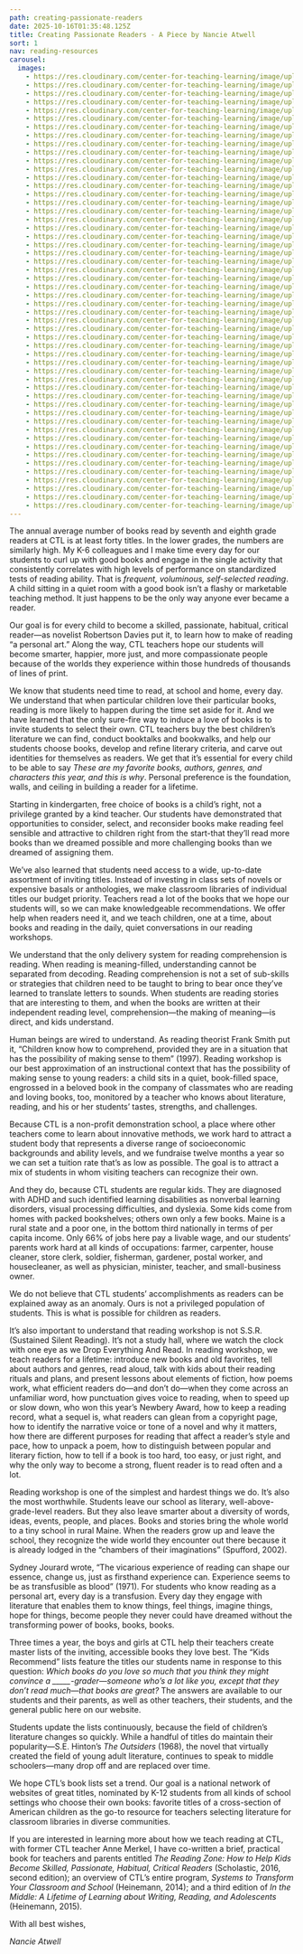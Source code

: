 ```yaml
---
path: creating-passionate-readers
date: 2025-10-16T01:35:48.125Z
title: Creating Passionate Readers - A Piece by Nancie Atwell
sort: 1
nav: reading-resources
carousel:
  images:
    - https://res.cloudinary.com/center-for-teaching-learning/image/upload/v1710387696/IMG_5557_gfawrz.jpg
    - https://res.cloudinary.com/center-for-teaching-learning/image/upload/v1710867479/unnamed-511_ndby5d.jpg
    - https://res.cloudinary.com/center-for-teaching-learning/image/upload/v1760578536/unnamed-1710_y67jkl.jpg
    - https://res.cloudinary.com/center-for-teaching-learning/image/upload/v1635088626/200114_untitledshoot_DSC_3566_ykf1la.jpg
    - https://res.cloudinary.com/center-for-teaching-learning/image/upload/v1710867407/unnamed-557_glkwfj.jpg
    - https://res.cloudinary.com/center-for-teaching-learning/image/upload/v1710867874/IMG_5050_qp6joo.jpg
    - https://res.cloudinary.com/center-for-teaching-learning/image/upload/v1710867582/unnamed-509_de4egq.jpg
    - https://res.cloudinary.com/center-for-teaching-learning/image/upload/v1710388253/unnamed-222_scykh2.jpg
    - https://res.cloudinary.com/center-for-teaching-learning/image/upload/v1710867637/unnamed-510_ydmo6y.jpg
    - https://res.cloudinary.com/center-for-teaching-learning/image/upload/v1710868037/unnamed-495_hin6lx.jpg
    - https://res.cloudinary.com/center-for-teaching-learning/image/upload/v1710867930/unnamed-493_pxlyzi.jpg
    - https://res.cloudinary.com/center-for-teaching-learning/image/upload/v1738986330/unnamed-1303_hx4czd.jpg
    - https://res.cloudinary.com/center-for-teaching-learning/image/upload/v1760578219/unnamed-1667_bb4m0f.jpg
    - https://res.cloudinary.com/center-for-teaching-learning/image/upload/v1710867817/unnamed-496_qfxt0c.jpg
    - https://res.cloudinary.com/center-for-teaching-learning/image/upload/v1760578488/unnamed-1701_d36wrs.jpg
    - https://res.cloudinary.com/center-for-teaching-learning/image/upload/v1710868255/unnamed-442_hgmmyc.jpg
    - https://res.cloudinary.com/center-for-teaching-learning/image/upload/v1738554553/unnamed-852_d5mckl.jpg
    - https://res.cloudinary.com/center-for-teaching-learning/image/upload/v1738554551/unnamed-853_blqsmw.jpg
    - https://res.cloudinary.com/center-for-teaching-learning/image/upload/v1738554551/IMG_0179_ppz0yq.jpg
    - https://res.cloudinary.com/center-for-teaching-learning/image/upload/v1738554550/unnamed-854_m70prh.jpg
    - https://res.cloudinary.com/center-for-teaching-learning/image/upload/v1738554549/unnamed-863_fwjdhq.jpg
    - https://res.cloudinary.com/center-for-teaching-learning/image/upload/v1738554548/IMG_0776_r1yaku.jpg
    - https://res.cloudinary.com/center-for-teaching-learning/image/upload/v1738554547/unnamed-930_vm2cma.jpg
    - https://res.cloudinary.com/center-for-teaching-learning/image/upload/v1738554835/unnamed-1186_nshqbw.jpg
    - https://res.cloudinary.com/center-for-teaching-learning/image/upload/v1738554546/unnamed-924_dsixjy.jpg
    - https://res.cloudinary.com/center-for-teaching-learning/image/upload/v1738554545/IMG_5793_uyw5yq.jpg
    - https://res.cloudinary.com/center-for-teaching-learning/image/upload/v1738554543/IMG_0526_ecl9xq.jpg
    - https://res.cloudinary.com/center-for-teaching-learning/image/upload/v1738554542/IMG_0528_r7da04.jpg
    - https://res.cloudinary.com/center-for-teaching-learning/image/upload/v1760578219/unnamed-1669_ga50po.jpg
    - https://res.cloudinary.com/center-for-teaching-learning/image/upload/v1738554540/IMG_1308_noe5ki.jpg
    - https://res.cloudinary.com/center-for-teaching-learning/image/upload/v1738554540/unnamed-931_o1m8gw.jpg
    - https://res.cloudinary.com/center-for-teaching-learning/image/upload/v1738554537/IMG_1353_lfjyrg.jpg
    - https://res.cloudinary.com/center-for-teaching-learning/image/upload/v1738554540/IMG_1199_u0nm7s.jpg
    - https://res.cloudinary.com/center-for-teaching-learning/image/upload/v1738554536/unnamed-1126_ynojmw.jpg
    - https://res.cloudinary.com/center-for-teaching-learning/image/upload/v1738554533/unnamed-1138_s3xijp.jpg
    - https://res.cloudinary.com/center-for-teaching-learning/image/upload/v1738554533/unnamed-1183_gkangc.jpg
    - https://res.cloudinary.com/center-for-teaching-learning/image/upload/v1738554836/IMG_1464_cybfw3.jpg
    - https://res.cloudinary.com/center-for-teaching-learning/image/upload/v1738554535/unnamed-1119_h04qdt.jpg
    - https://res.cloudinary.com/center-for-teaching-learning/image/upload/v1738986197/unnamed_hygwzf.jpg
    - https://res.cloudinary.com/center-for-teaching-learning/image/upload/v1760578219/unnamed-1668_dmubi7.jpg
    - https://res.cloudinary.com/center-for-teaching-learning/image/upload/v1738986222/unnamed-4_o38bvq.jpg
    - https://res.cloudinary.com/center-for-teaching-learning/image/upload/v1738986287/unnamed-1306_wznklf.jpg
    - https://res.cloudinary.com/center-for-teaching-learning/image/upload/v1738986224/unnamed-1_etfa1o.jpg
    - https://res.cloudinary.com/center-for-teaching-learning/image/upload/v1738986405/unnamed-1299_w89uf7.jpg
    - https://res.cloudinary.com/center-for-teaching-learning/image/upload/v1738986223/unnamed-3_wi1ajl.jpg
    - https://res.cloudinary.com/center-for-teaching-learning/image/upload/v1738986287/unnamed-1307_pxhxg3.jpg
    - https://res.cloudinary.com/center-for-teaching-learning/image/upload/v1738986328/unnamed-1304_pmkbnl.jpg
    - https://res.cloudinary.com/center-for-teaching-learning/image/upload/v1738986223/unnamed-2_painjr.jpg
    - https://res.cloudinary.com/center-for-teaching-learning/image/upload/v1738986411/unnamed-1294_xqvxid.jpg
    - https://res.cloudinary.com/center-for-teaching-learning/image/upload/v1738986408/unnamed-1297_wkshnr.jpg
    - https://res.cloudinary.com/center-for-teaching-learning/image/upload/v1738986407/unnamed-1298_srm824.jpg
    - https://res.cloudinary.com/center-for-teaching-learning/image/upload/v1738986404/unnamed-1300_vgvh2a.jpg
---
```

The annual average number of books read by seventh and eighth grade readers at CTL is at least forty titles. In the lower grades, the numbers are similarly high. My K-6 colleagues and I make time every day for our students to curl up with good books and engage in the single activity that consistently correlates with high levels of performance on standardized tests of reading ability. That is *frequent, voluminous, self-selected reading*. A child sitting in a quiet room with a good book isn’t a flashy or marketable teaching method. It just happens to be the only way anyone ever became a reader.

Our goal is for every child to become a skilled, passionate, habitual, critical reader—as novelist Robertson Davies put it, to learn how to make of reading “a personal art.” Along the way, CTL teachers hope our students will become smarter, happier, more just, and more compassionate people because of the worlds they experience within those hundreds of thousands of lines of print.

We know that students need time to read, at school and home, every day. We understand that when particular children love their particular books, reading is more likely to happen during the time set aside for it. And we have learned that the only sure-fire way to induce a love of books is to invite students to select their own. CTL teachers buy the best children’s literature we can find, conduct booktalks and bookwalks, and help our students choose books, develop and refine literary criteria, and carve out identities for themselves as readers. We get that it’s essential for every child to be able to say *These are my favorite books, authors, genres, and characters this year, and this is why*. Personal preference is the foundation, walls, and ceiling in building a reader for a lifetime.

Starting in kindergarten, free choice of books is a child’s right, not a privilege granted by a kind teacher. Our students have demonstrated that opportunities to consider, select, and reconsider books make reading feel sensible and attractive to children right from the start-that they’ll read more books than we dreamed possible and more challenging books than we dreamed of assigning them.

We’ve also learned that students need access to a wide, up-to-date assortment of inviting titles. Instead of investing in class sets of novels or expensive basals or anthologies, we make classroom libraries of individual titles our budget priority. Teachers read a lot of the books that we hope our students will, so we can make knowledgeable recommendations. We offer help when readers need it, and we teach children, one at a time, about books and reading in the daily, quiet conversations in our reading workshops.

We understand that the only delivery system for reading comprehension is reading. When reading is meaning-filled, understanding cannot be separated from decoding. Reading comprehension is not a set of sub-skills or strategies that children need to be taught to bring to bear once they’ve learned to translate letters to sounds. When students are reading stories that are interesting to them, and when the books are written at their independent reading level, comprehension—the making of meaning—is direct, and kids understand.

Human beings are wired to understand. As reading theorist Frank Smith put it, “Children know how to comprehend, provided they are in a situation that has the possibility of making sense to them” (1997). Reading workshop is our best approximation of an instructional context that has the possibility of making sense to young readers: a child sits in a quiet, book-filled space, engrossed in a beloved book in the company of classmates who are reading and loving books, too, monitored by a teacher who knows about literature, reading, and his or her students’ tastes, strengths, and challenges.

Because CTL is a non-profit demonstration school, a place where other teachers come to learn about innovative methods, we work hard to attract a student body that represents a diverse range of socioeconomic backgrounds and ability levels, and we fundraise twelve months a year so we can set a tuition rate that’s as low as possible. The goal is to attract a mix of students in whom visiting teachers can recognize their own.

And they do, because CTL students are regular kids. They are diagnosed with ADHD and such identified learning disabilities as nonverbal learning disorders, visual processing difficulties, and dyslexia. Some kids come from homes with packed bookshelves; others own only a few books. Maine is a rural state and a poor one, in the bottom third nationally in terms of per capita income. Only 66% of jobs here pay a livable wage, and our students’ parents work hard at all kinds of occupations: farmer, carpenter, house cleaner, store clerk, soldier, fisherman, gardener, postal worker, and housecleaner, as well as physician, minister, teacher, and small-business owner.

We do not believe that CTL students’ accomplishments as readers can be explained away as an anomaly. Ours is not a privileged population of students. This is what is possible for children as readers.

It’s also important to understand that reading workshop is not S.S.R. (Sustained Silent Reading). It’s not a study hall, where we watch the clock with one eye as we Drop Everything And Read. In reading workshop, we teach readers for a lifetime: introduce new books and old favorites, tell about authors and genres, read aloud, talk with kids about their reading rituals and plans, and present lessons about elements of fiction, how poems work, what efficient readers do—and don’t do—when they come across an unfamiliar word, how punctuation gives voice to reading, when to speed up or slow down, who won this year’s Newbery Award, how to keep a reading record, what a sequel is, what readers can glean from a copyright page, how to identify the narrative voice or tone of a novel and why it matters, how there are different purposes for reading that affect a reader’s style and pace, how to unpack a poem, how to distinguish between popular and literary fiction, how to tell if a book is too hard, too easy, or just right, and why the only way to become a strong, fluent reader is to read often and a lot.

Reading workshop is one of the simplest and hardest things we do. It’s also the most worthwhile. Students leave our school as literary, well-above-grade-level readers. But they also leave smarter about a diversity of words, ideas, events, people, and places. Books and stories bring the whole world to a tiny school in rural Maine. When the readers grow up and leave the school, they recognize the wide world they encounter out there because it is already lodged in the “chambers of their imaginations” (Spufford, 2002).

Sydney Jourard wrote, “The vicarious experience of reading can shape our essence, change us, just as firsthand experience can. Experience seems to be as transfusible as blood” (1971). For students who know reading as a personal art, every day is a transfusion. Every day they engage with literature that enables them to know things, feel things, imagine things, hope for things, become people they never could have dreamed without the transforming power of books, books, books.

Three times a year, the boys and girls at CTL help their teachers create master lists of the inviting, accessible books they love best. The “Kids Recommend” lists feature the titles our students name in response to this question: *Which books do you love so much that you think they might convince a \_\_\_\__-grader—someone who’s a lot like you, except that they don’t read much—that books are great?* The answers are available to our students and their parents, as well as other teachers, their students, and the general public here on our website.

Students update the lists continuously, because the field of children’s literature changes so quickly. While a handful of titles do maintain their popularity—S.E. Hinton’s *The Outsiders* (1968), the novel that virtually created the field of young adult literature, continues to speak to middle schoolers—many drop off and are replaced over time.

We hope CTL’s book lists set a trend. Our goal is a national network of websites of great titles, nominated by K-12 students from all kinds of school settings who choose their own books: favorite titles of a cross-section of American children as the go-to resource for teachers selecting literature for classroom libraries in diverse communities.

If you are interested in learning more about how we teach reading at CTL, with former CTL teacher Anne Merkel, I have co-written a brief, practical book for teachers and parents entitled *The Reading Zone: How to Help Kids Become Skilled, Passionate, Habitual, Critical Readers* (Scholastic, 2016, second edition); an overview of CTL’s entire program, *Systems to Transform Your Classroom and School* (Heinemann, 2014); and a third edition of *In the Middle: A Lifetime of Learning about Writing, Reading, and Adolescents* (Heinemann, 2015).

With all best wishes,

*Nancie Atwell*
